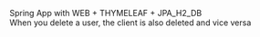 Spring App with
WEB + THYMELEAF + JPA_H2_DB <br>
When you delete a user, the client is also deleted and vice versa
